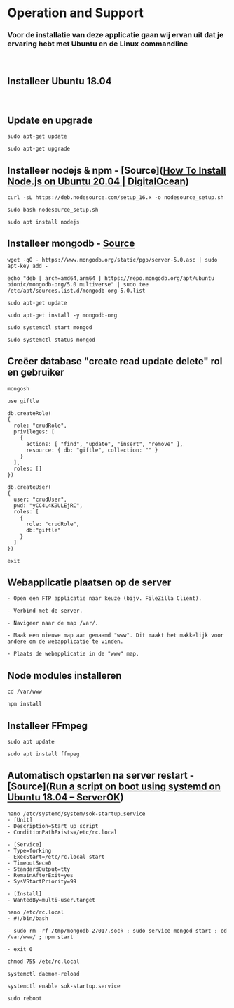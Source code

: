 # Operation and Support

### Voor de installatie van deze applicatie gaan wij ervan uit dat je ervaring hebt met Ubuntu en de Linux commandline

<br>

## Installeer Ubuntu 18.04

<br>

## Update en upgrade

    sudo apt-get update
    
    sudo apt-get upgrade

## Installeer nodejs & npm - [Source]([How To Install Node.js on Ubuntu 20.04 | DigitalOcean](https://www.digitalocean.com/community/tutorials/how-to-install-node-js-on-ubuntu-20-04))

    curl -sL https://deb.nodesource.com/setup_16.x -o nodesource_setup.sh
    
    sudo bash nodesource_setup.sh
    
    sudo apt install nodejs

## Installeer mongodb - [Source](https://docs.mongodb.com/manual/tutorial/install-mongodb-on-ubuntu/)

    wget -qO - https://www.mongodb.org/static/pgp/server-5.0.asc | sudo apt-key add -
    
    echo "deb [ arch=amd64,arm64 ] https://repo.mongodb.org/apt/ubuntu bionic/mongodb-org/5.0 multiverse" | sudo tee /etc/apt/sources.list.d/mongodb-org-5.0.list
    
    sudo apt-get update
    
    sudo apt-get install -y mongodb-org
    
    sudo systemctl start mongod
    
    sudo systemctl status mongod

## Creëer database "create read update delete" rol en gebruiker

    mongosh
    
    use giftle
    
    db.createRole(
    {
      role: "crudRole",
      privileges: [
        {
          actions: [ "find", "update", "insert", "remove" ],
          resource: { db: "giftle", collection: "" }
        }
      ],
      roles: []
    })
    
    db.createUser(
    {
      user: "crudUser",
      pwd: "yCC4L4K9ULEjRC",
      roles: [
        {
          role: "crudRole",
          db:"giftle"
        }
      ]
    })
    
    exit

## Webapplicatie plaatsen op de server

    - Open een FTP applicatie naar keuze (bijv. FileZilla Client).
    
    - Verbind met de server.
    
    - Navigeer naar de map /var/.
    
    - Maak een nieuwe map aan genaamd "www". Dit maakt het makkelijk voor andere om de webapplicatie te vinden.
    
    - Plaats de webapplicatie in de "www" map.

## Node modules installeren

    cd /var/www
    
    npm install

## Installeer FFmpeg

    sudo apt update
    
    sudo apt install ffmpeg

## Automatisch opstarten na server restart - [Source]([Run a script on boot using systemd on Ubuntu 18.04 &ndash; ServerOK](https://serverok.in/run-a-script-on-boot-using-systemd-on-ubuntu-18-04))

    nano /etc/systemd/system/sok-startup.service
    - [Unit]
    - Description=Start up script
    - ConditionPathExists=/etc/rc.local
    
    - [Service]
    - Type=forking
    - ExecStart=/etc/rc.local start
    - TimeoutSec=0
    - StandardOutput=tty
    - RemainAfterExit=yes
    - SysVStartPriority=99
    
    - [Install]
    - WantedBy=multi-user.target
    
    nano /etc/rc.local
    - #!/bin/bash
    
    - sudo rm -rf /tmp/mongodb-27017.sock ; sudo service mongod start ; cd /var/www/ ; npm start
    
    - exit 0
    
    chmod 755 /etc/rc.local
    
    systemctl daemon-reload
    
    systemctl enable sok-startup.service
    
    sudo reboot

<!--
Wij gebruiken software als:
| Software | Waarvoor gebruikt? |
|-----------------|--------------------------------------------------------------------------------------------------------------------------------|
| GitHub | Voor user stories en taken te beheren en bewaken met als voordeel dat tijd en informatie hierin goed opgeslagen kunnen worden. |
| Discord | Communicatie makkelijk te maken met thuiswerken. |
| Figma/Adobe XD | Om makkelijk wireframes te maken en beheren. |
| Node.js | Om packages te installeren voor het project om makkelijk en efficient te werk te gaan. |

Deze bovenstaande software zorgt ervoor dat het systeem goed te bewaken en te beheren is. Uiteraard wordt er wel verwacht dat deze software/technieken bekend zijn bij de meeste programmeurs.

Dit bewaken en beheren wordt doorgevoerd in alle lagen van de architectuur. Er zijn drie architectuur lagen, namelijk:
1. De GUI laag. Dit is wat de gebruiker te zien krijgt (React-Redux).
2. De Objecten laag. Dit is het "hart" van het systeem, de verbindende schakel tussen de andere lagen. In de objecten laag zit kennis opgeslagen, op twee manieren:
   - Runtime waarden (bijvoorbeeld videonaam of een e-mailadres)
   - Structurele kennis, qua data en processing
3. Database Laag (MongoDB).

Errors worden gelogd in de console en zijn te zien in de browser. Informatie/data wordt niet gelogged, maar wel opgeslagen in de database.

Ten slotte hoeven configuratiewijzigingen intern niet opnieuw worden opgestart. Extern moet dit, naar alle waarschijnlijkheid, wel gedaan worden. Dit ligt meer aan de externe software zelf.
-->

<!--
Intent

Most systems will be subject to support and operational requirements, particularly around how they are monitored, managed and administered. Including a dedicated section in the software guidebook lets you be explicit about how your software will or does support those requirements. This section should address the following types of questions:

• Is it clear how the software provides the ability for operation/support teams to monitor and manage the system?
• How is this achieved across all tiers of the architecture?
• How can operational staff diagnose problems?
• Where are errors and information logged? (e.g. log files, Windows Event Log, SMNP, JMX, WMI, custom diagnostics, etc)
• Do configuration changes require a restart?
• Arethereanymanualhousekeepingtasksthatneedtobeperformedonaregularbasis?
• Does old data need to be periodically archived?
-->
